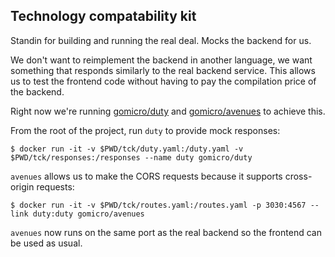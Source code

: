 ## Technology compatability kit

Standin for building and running the real deal. Mocks the backend for us.

We don't want to reimplement the backend in another language, we want something that responds similarly to the real backend service. This allows us to test the frontend code without having to pay the compilation price of the backend.

Right now we're running [gomicro/duty](https://github.com/gomicro/duty) and [gomicro/avenues](https://github.com/gomicro/avenues) to achieve this.

From the root of the project, run `duty` to provide mock responses:

`$ docker run -it -v $PWD/tck/duty.yaml:/duty.yaml -v $PWD/tck/responses:/responses --name duty gomicro/duty`

`avenues` allows us to make the CORS requests because it supports cross-origin requests:

`$ docker run -it -v $PWD/tck/routes.yaml:/routes.yaml -p 3030:4567 --link duty:duty gomicro/avenues`

`avenues` now runs on the same port as the real backend so the frontend can be used as usual.
